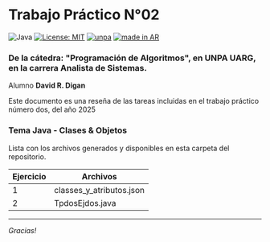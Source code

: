 # Trabajo Práctico N°02

![Java](https://badgen.net/badge/Java/codigo/red?icon=java)
[![License: MIT](https://img.shields.io/badge/License-MIT-yellow.svg)](https://opensource.org/licenses/MIT)
[![unpa](https://custom-icon-badges.demolab.com/badge/UNPA-UARG-blue.svg?logo=unpa_uarg)](https://www.uarg.unpa.edu.ar/)
<a href="https://github.com/pedromxavier/flag-badges">
    <img src="https://raw.githubusercontent.com/pedromxavier/flag-badges/main/badges/AR.svg" alt="made in AR">
</a>

### De la cátedra: "Programación de Algoritmos", en UNPA UARG, en la carrera Analista de Sistemas.

 Alumno **David R. Digan**

Este documento es una reseña de las tareas incluidas en el trabajo práctico número dos, del año 2025

### Tema Java - Clases & Objetos

Lista con los archivos generados y disponibles en esta carpeta del repositorio.

| Ejercicio | Archivos |
| --- | --- |
| 1   | classes_y_atributos.json |
| 2   | TpdosEjdos.java |

* * *

*Gracias!*